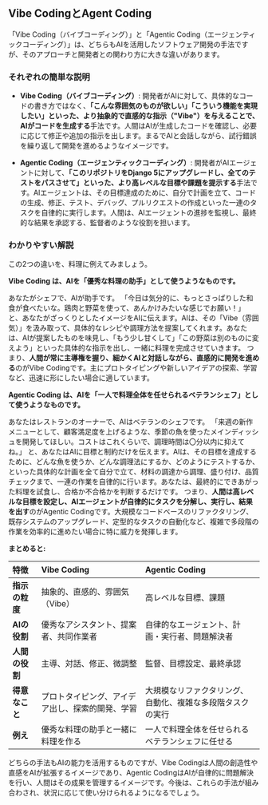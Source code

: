 ## Vibe CodingとAgent Coding

「Vibe Coding（バイブコーディング）」と「Agentic Coding（エージェンティックコーディング）」は、どちらもAIを活用したソフトウェア開発の手法ですが、そのアプローチと開発者との関わり方に大きな違いがあります。

### それぞれの簡単な説明

* **Vibe Coding（バイブコーディング）**:
    開発者がAIに対して、具体的なコードの書き方ではなく、**「こんな雰囲気のものが欲しい」「こういう機能を実現したい」といった、より抽象的で直感的な指示（"Vibe"）を与えることで、AIがコードを生成する**手法です。人間はAIが生成したコードを確認し、必要に応じて修正や追加の指示を出します。まるでAIと会話しながら、試行錯誤を繰り返して開発を進めるようなイメージです。

* **Agentic Coding（エージェンティックコーディング）**:
    開発者がAIエージェントに対して、**「このリポジトリをDjango 5にアップグレードし、全てのテストをパスさせて」といった、より高レベルな目標や課題を提示する**手法です。AIエージェントは、その目標達成のために、自分で計画を立て、コードの生成、修正、テスト、デバッグ、プルリクエストの作成といった一連のタスクを自律的に実行します。人間は、AIエージェントの進捗を監視し、最終的な結果を承認する、監督者のような役割を担います。

### わかりやすい解説

この2つの違いを、料理に例えてみましょう。

**Vibe Coding は、AIを「優秀な料理の助手」として使うようなものです。**

あなたがシェフで、AIが助手です。
「今日は気分的に、もっとさっぱりした和食が食べたいな。鶏肉と野菜を使って、あんかけみたいな感じでお願い！」
と、あなたがざっくりとしたイメージをAIに伝えます。AIは、その「Vibe（雰囲気）」を汲み取って、具体的なレシピや調理方法を提案してくれます。あなたは、AIが提案したものを味見し、「もう少し甘くして」「この野菜は別のものに変えよう」といった具体的な指示を出し、一緒に料理を完成させていきます。
つまり、**人間が常に主導権を握り、細かくAIと対話しながら、直感的に開発を進める**のがVibe Codingです。主にプロトタイピングや新しいアイデアの探索、学習など、迅速に形にしたい場合に適しています。

**Agentic Coding は、AIを「一人で料理全体を任せられるベテランシェフ」として使うようなものです。**

あなたはレストランのオーナーで、AIはベテランのシェフです。
「来週の新作メニューとして、顧客満足度を上げるような、季節の魚を使ったメインディッシュを開発してほしい。コストはこれくらいで、調理時間は〇分以内に抑えてね。」
と、あなたはAIに目標と制約だけを伝えます。AIは、その目標を達成するために、どんな魚を使うか、どんな調理法にするか、どのようにテストするか、といった具体的な計画を全て自分で立て、材料の調達から調理、盛り付け、品質チェックまで、一連の作業を自律的に行います。あなたは、最終的にできあがった料理を試食し、合格か不合格かを判断するだけです。
つまり、**人間は高レベルな目標を設定し、AIエージェントが自律的にタスクを分解し、実行し、結果を出す**のがAgentic Codingです。大規模なコードベースのリファクタリング、既存システムのアップグレード、定型的なタスクの自動化など、複雑で多段階の作業を効率的に進めたい場合に特に威力を発揮します。

**まとめると:**

| 特徴            | Vibe Coding                                            | Agentic Coding                                                 |
| :-------------- | :----------------------------------------------------- | :------------------------------------------------------------- |
| **指示の粒度** | 抽象的、直感的、雰囲気（Vibe）                          | 高レベルな目標、課題                                           |
| **AIの役割** | 優秀なアシスタント、提案者、共同作業者                  | 自律的なエージェント、計画・実行者、問題解決者                |
| **人間の役割** | 主導、対話、修正、微調整                                | 監督、目標設定、最終承認                                       |
| **得意なこと** | プロトタイピング、アイデア出し、探索的開発、学習         | 大規模なリファクタリング、自動化、複雑な多段階タスクの実行     |
| **例え** | 優秀な料理の助手と一緒に料理を作る                      | 一人で料理全体を任せられるベテランシェフに任せる               |

どちらの手法もAIの能力を活用するものですが、Vibe Codingは人間の創造性や直感をAIが拡張するイメージであり、Agentic CodingはAIが自律的に問題解決を行い、人間はその成果を管理するイメージです。今後は、これらの手法が組み合わされ、状況に応じて使い分けられるようになるでしょう。